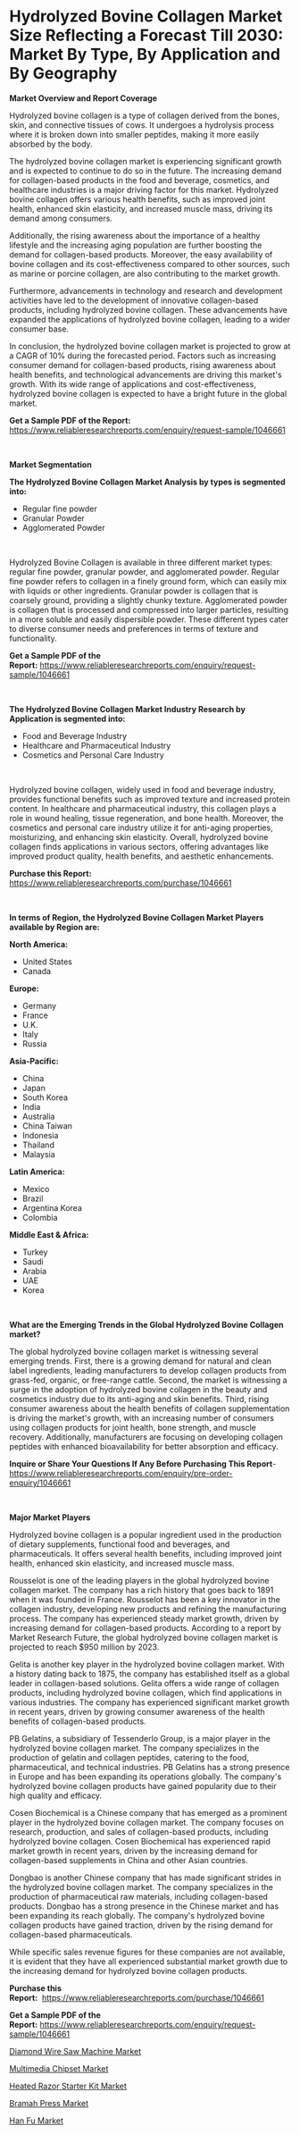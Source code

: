 <p><h1>Hydrolyzed Bovine Collagen Market Size Reflecting a Forecast Till 2030: Market By Type, By Application and By Geography</h1></p><p><strong>Market Overview and Report Coverage</strong></p>
<p><p>Hydrolyzed bovine collagen is a type of collagen derived from the bones, skin, and connective tissues of cows. It undergoes a hydrolysis process where it is broken down into smaller peptides, making it more easily absorbed by the body.</p><p>The hydrolyzed bovine collagen market is experiencing significant growth and is expected to continue to do so in the future. The increasing demand for collagen-based products in the food and beverage, cosmetics, and healthcare industries is a major driving factor for this market. Hydrolyzed bovine collagen offers various health benefits, such as improved joint health, enhanced skin elasticity, and increased muscle mass, driving its demand among consumers.</p><p>Additionally, the rising awareness about the importance of a healthy lifestyle and the increasing aging population are further boosting the demand for collagen-based products. Moreover, the easy availability of bovine collagen and its cost-effectiveness compared to other sources, such as marine or porcine collagen, are also contributing to the market growth.</p><p>Furthermore, advancements in technology and research and development activities have led to the development of innovative collagen-based products, including hydrolyzed bovine collagen. These advancements have expanded the applications of hydrolyzed bovine collagen, leading to a wider consumer base.</p><p>In conclusion, the hydrolyzed bovine collagen market is projected to grow at a CAGR of 10% during the forecasted period. Factors such as increasing consumer demand for collagen-based products, rising awareness about health benefits, and technological advancements are driving this market's growth. With its wide range of applications and cost-effectiveness, hydrolyzed bovine collagen is expected to have a bright future in the global market.</p></p>
<p><strong>Get a Sample PDF of the Report:</strong> <a href="https://www.reliableresearchreports.com/enquiry/request-sample/1046661">https://www.reliableresearchreports.com/enquiry/request-sample/1046661</a></p>
<p>&nbsp;</p>
<p><strong>Market Segmentation</strong></p>
<p><strong>The Hydrolyzed Bovine Collagen Market Analysis by types is segmented into:</strong></p>
<p><ul><li>Regular fine powder</li><li>Granular Powder</li><li>Agglomerated Powder</li></ul></p>
<p>&nbsp;</p>
<p><p>Hydrolyzed Bovine Collagen is available in three different market types: regular fine powder, granular powder, and agglomerated powder. Regular fine powder refers to collagen in a finely ground form, which can easily mix with liquids or other ingredients. Granular powder is collagen that is coarsely ground, providing a slightly chunky texture. Agglomerated powder is collagen that is processed and compressed into larger particles, resulting in a more soluble and easily dispersible powder. These different types cater to diverse consumer needs and preferences in terms of texture and functionality.</p></p>
<p><strong>Get a Sample PDF of the Report:</strong>&nbsp;<a href="https://www.reliableresearchreports.com/enquiry/request-sample/1046661">https://www.reliableresearchreports.com/enquiry/request-sample/1046661</a></p>
<p>&nbsp;</p>
<p><strong>The Hydrolyzed Bovine Collagen Market Industry Research by Application is segmented into:</strong></p>
<p><ul><li>Food and Beverage Industry</li><li>Healthcare and Pharmaceutical Industry</li><li>Cosmetics and Personal Care Industry</li></ul></p>
<p>&nbsp;</p>
<p><p>Hydrolyzed bovine collagen, widely used in food and beverage industry, provides functional benefits such as improved texture and increased protein content. In healthcare and pharmaceutical industry, this collagen plays a role in wound healing, tissue regeneration, and bone health. Moreover, the cosmetics and personal care industry utilize it for anti-aging properties, moisturizing, and enhancing skin elasticity. Overall, hydrolyzed bovine collagen finds applications in various sectors, offering advantages like improved product quality, health benefits, and aesthetic enhancements.</p></p>
<p><strong>Purchase this Report:</strong>&nbsp; <a href="https://www.reliableresearchreports.com/purchase/1046661">https://www.reliableresearchreports.com/purchase/1046661</a></p>
<p>&nbsp;</p>
<p><strong>In terms of Region, the Hydrolyzed Bovine Collagen Market Players available by Region are:</strong></p>
<p>
    <p> <strong> North America: </strong>
        <ul>
            <li>United States</li>
            <li>Canada</li>
        </ul>
        </p> 
    <p> <strong> Europe: </strong>
        <ul>
            <li>Germany</li>
            <li>France</li>
            <li>U.K.</li>
            <li>Italy</li>
            <li>Russia</li>
        </ul>
        </p> 
    <p> <strong> Asia-Pacific: </strong>
        <ul>
            <li>China</li>
            <li>Japan</li>
            <li>South Korea</li>
            <li>India</li>
            <li>Australia</li>
            <li>China Taiwan</li>
            <li>Indonesia</li>
            <li>Thailand</li>
            <li>Malaysia</li>
        </ul>
        </p> 
    <p> <strong> Latin America: </strong>
        <ul>
            <li>Mexico</li>
            <li>Brazil</li>
            <li>Argentina Korea</li>
            <li>Colombia</li>
        </ul>
        </p> 
    <p> <strong> Middle East & Africa: </strong>
        <ul>
            <li>Turkey</li>
            <li>Saudi</li>
            <li>Arabia</li>
            <li>UAE</li>
            <li>Korea</li>
        </ul>
    </p>
    </p>
<p>&nbsp;</p>
<p><strong>What are the Emerging Trends in the Global Hydrolyzed Bovine Collagen market?</strong></p>
<p><p>The global hydrolyzed bovine collagen market is witnessing several emerging trends. First, there is a growing demand for natural and clean label ingredients, leading manufacturers to develop collagen products from grass-fed, organic, or free-range cattle. Second, the market is witnessing a surge in the adoption of hydrolyzed bovine collagen in the beauty and cosmetics industry due to its anti-aging and skin benefits. Third, rising consumer awareness about the health benefits of collagen supplementation is driving the market's growth, with an increasing number of consumers using collagen products for joint health, bone strength, and muscle recovery. Additionally, manufacturers are focusing on developing collagen peptides with enhanced bioavailability for better absorption and efficacy.</p></p>
<p><strong>Inquire or Share Your Questions If Any Before Purchasing This Report</strong>- <a href="https://www.reliableresearchreports.com/enquiry/pre-order-enquiry/1046661">https://www.reliableresearchreports.com/enquiry/pre-order-enquiry/1046661</a></p>
<p>&nbsp;</p>
<p><strong>Major Market Players</strong></p>
<p><p>Hydrolyzed bovine collagen is a popular ingredient used in the production of dietary supplements, functional food and beverages, and pharmaceuticals. It offers several health benefits, including improved joint health, enhanced skin elasticity, and increased muscle mass.</p><p>Rousselot is one of the leading players in the global hydrolyzed bovine collagen market. The company has a rich history that goes back to 1891 when it was founded in France. Rousselot has been a key innovator in the collagen industry, developing new products and refining the manufacturing process. The company has experienced steady market growth, driven by increasing demand for collagen-based products. According to a report by Market Research Future, the global hydrolyzed bovine collagen market is projected to reach $950 million by 2023.</p><p>Gelita is another key player in the hydrolyzed bovine collagen market. With a history dating back to 1875, the company has established itself as a global leader in collagen-based solutions. Gelita offers a wide range of collagen products, including hydrolyzed bovine collagen, which find applications in various industries. The company has experienced significant market growth in recent years, driven by growing consumer awareness of the health benefits of collagen-based products.</p><p>PB Gelatins, a subsidiary of Tessenderlo Group, is a major player in the hydrolyzed bovine collagen market. The company specializes in the production of gelatin and collagen peptides, catering to the food, pharmaceutical, and technical industries. PB Gelatins has a strong presence in Europe and has been expanding its operations globally. The company's hydrolyzed bovine collagen products have gained popularity due to their high quality and efficacy.</p><p>Cosen Biochemical is a Chinese company that has emerged as a prominent player in the hydrolyzed bovine collagen market. The company focuses on research, production, and sales of collagen-based products, including hydrolyzed bovine collagen. Cosen Biochemical has experienced rapid market growth in recent years, driven by the increasing demand for collagen-based supplements in China and other Asian countries.</p><p>Dongbao is another Chinese company that has made significant strides in the hydrolyzed bovine collagen market. The company specializes in the production of pharmaceutical raw materials, including collagen-based products. Dongbao has a strong presence in the Chinese market and has been expanding its reach globally. The company's hydrolyzed bovine collagen products have gained traction, driven by the rising demand for collagen-based pharmaceuticals.</p><p>While specific sales revenue figures for these companies are not available, it is evident that they have all experienced substantial market growth due to the increasing demand for hydrolyzed bovine collagen products.</p></p>
<p><strong>Purchase this Report:</strong>&nbsp;&nbsp;<a href="https://www.reliableresearchreports.com/purchase/1046661">https://www.reliableresearchreports.com/purchase/1046661</a></p>
<p></p>
<p><strong>Get a Sample PDF of the Report:</strong>&nbsp;<a href="https://www.reliableresearchreports.com/enquiry/request-sample/1046661">https://www.reliableresearchreports.com/enquiry/request-sample/1046661</a></p>
<p><p><a href="https://www.linkedin.com/pulse/diamond-wire-saw-machine-market-insights-players-forecast-2jqpe/">Diamond Wire Saw Machine Market</a></p><p><a href="https://github.com/GroverBarry/Market-Research-Report-List-1/blob/main/multimedia-chipset-market.md">Multimedia Chipset Market</a></p><p><a href="https://medium.com/@ssantosh15121999/heated-razor-starter-kit-market-size-cagr-trends-2024-2030-23fc9e37e21f">Heated Razor Starter Kit Market</a></p><p><a href="https://www.linkedin.com/pulse/decoding-bramah-press-market-deep-dive-latest-trends-segmentation-mod6e/">Bramah Press Market</a></p><p><a href="https://medium.com/@sk99912151/han-fu-market-size-cagr-trends-2024-2030-1708c145dae9">Han Fu Market</a></p></p>
